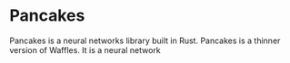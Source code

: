 # Pancakes

Pancakes is a neural networks library built in Rust.
Pancakes is a thinner version of Waffles. It is a neural network
